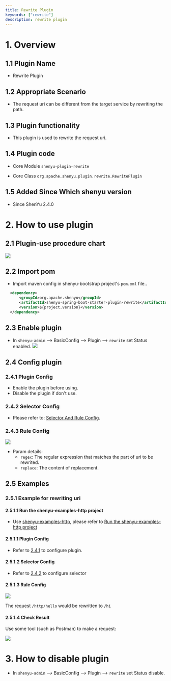 ```yaml
---
title: Rewrite Plugin
keywords: ["rewrite"]
description: rewrite plugin
---
```


# 1. Overview

## 1.1 Plugin Name

* Rewrite Plugin

## 1.2 Appropriate Scenario

* The request uri can be different from the target service by rewriting the path.

## 1.3 Plugin functionality

* This plugin is used to rewrite the request uri.

## 1.4 Plugin code

* Core Module `shenyu-plugin-rewrite`

* Core Class `org.apache.shenyu.plugin.rewrite.RewritePlugin`

## 1.5 Added Since Which shenyu version

* Since ShenYu 2.4.0

# 2. How to use plugin

## 2.1 Plugin-use procedure chart

![](/img/shenyu/plugin/rewrite/rewrite_use_en.png)

## 2.2 Import pom

- Import maven config in shenyu-bootstrap project's `pom.xml` file..

```xml
  <dependency>
      <groupId>org.apache.shenyu</groupId>
      <artifactId>shenyu-spring-boot-starter-plugin-rewrite</artifactId>
      <version>${project.version}</version>
  </dependency>
```

## 2.3 Enable plugin

- In `shenyu-admin` --> BasicConfig --> Plugin --> `rewrite` set Status enabled.
![](/img/shenyu/plugin/rewrite/rewrite_open_en.png)

## 2.4 Config plugin

### 2.4.1 Plugin Config

* Enable the plugin before using.
* Disable the plugin if don't use. 

### 2.4.2 Selector Config

* Please refer to: [Selector And Rule Config](../../user-guide/admin-usage/selector-and-rule).

### 2.4.3 Rule Config

![](/img/shenyu/plugin/rewrite/rewrite_rule_config.png)

* Param details:
  * `regex`: The regular expression that matches the part of uri to be rewrited.
  * `replace`: The content of replacement.

## 2.5 Examples

### 2.5.1 Example for rewriting uri

#### 2.5.1.1 Run the shenyu-examples-http project

* Use [shenyu-examples-http](https://github.com/apache/shenyu/tree/master/shenyu-examples/shenyu-examples-http), please refer to [Run the shenyu-examples-http project](../../quick-start/quick-start-http#run-the-shenyu-examples-http-project)

#### 2.5.1.1 Plugin Config

* Refer to [2.4.1](#241-plugin-config) to configure plugin.

#### 2.5.1.2 Selector Config

* Refer to [2.4.2](#242-selector-config) to configure selector

#### 2.5.1.3 Rule Config

![](/img/shenyu/plugin/rewrite/rewrite_example_rule.png)

The request `/http/hello` would be rewritten to `/hi`

#### 2.5.1.4 Check Result

Use some tool (such as Postman) to make a request:

![](/img/shenyu/plugin/rewrite/rewrite_example_result.png)

# 3. How to disable plugin

- In `shenyu-admin` --> BasicConfig --> Plugin --> `rewrite` set Status disable.
